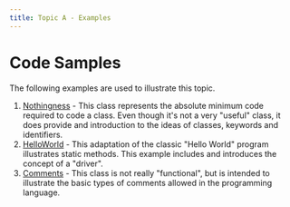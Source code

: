 ```yaml
---
title: Topic A - Examples
---
```

# Code Samples

The following examples are used to illustrate this topic.

1. [Nothingness](Nothingness.md) - This class represents the absolute minimum code required to code a class. Even though it's not a very "useful" class, it does provide and introduction to the ideas of classes, keywords and identifiers. 
2. [HelloWorld](HelloWorld.md) - This adaptation of the classic "Hello World" program illustrates static methods. This example includes and introduces the concept of a "driver". 
3. [Comments](Comments.md) - This class is not really "functional", but is intended to illustrate the basic types of comments allowed in the programming language.

